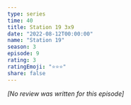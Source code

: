 ```yaml
---
type: series
time: 40
title: Station 19 3x9
date: "2022-08-12T00:00:00"
name: "Station 19"
season: 3
episode: 9
rating: 3
ratingEmoji: "⭐️⭐️⭐️"
share: false
---
```


_[No review was written for this episode]_
